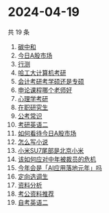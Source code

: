 # 2024-04-19

共 19 条

<!-- BEGIN -->
<!-- 最后更新时间 Fri Apr 19 2024 14:15:47 GMT+0800 (China Standard Time) -->

1. [碳中和](https://www.zhihu.com/search?q=碳中和)
1. [今日A股市场](https://www.zhihu.com/search?q=今日A股市场)
1. [行测](https://www.zhihu.com/search?q=行测)
1. [哈工大计算机考研](https://www.zhihu.com/search?q=哈工大计算机考研)
1. [会计考研考学硕还是专硕](https://www.zhihu.com/search?q=会计考研考学硕还是专硕)
1. [申论课程哪个老师好](https://www.zhihu.com/search?q=申论课程哪个老师好)
1. [心理学考研](https://www.zhihu.com/search?q=心理学考研)
1. [在职研究生](https://www.zhihu.com/search?q=在职研究生)
1. [公考常识](https://www.zhihu.com/search?q=公考常识)
1. [考研英语二](https://www.zhihu.com/search?q=考研英语二)
1. [如何看待今日A股市场](https://www.zhihu.com/search?q=如何看待今日A股市场)
1. [怎么写小说](https://www.zhihu.com/search?q=怎么写小说)
1. [小米SU7尾部是北京小米](https://www.zhihu.com/search?q=小米SU7尾部是北京小米)
1. [该如何应对中年被裁员的危机](https://www.zhihu.com/search?q=该如何应对中年被裁员的危机)
1. [今年会是「AI应用落地元年」吗](https://www.zhihu.com/search?q=今年会是「AI应用落地元年」吗)
1. [定向选调生](https://www.zhihu.com/search?q=定向选调生)
1. [资料分析](https://www.zhihu.com/search?q=资料分析)
1. [考公资料推荐](https://www.zhihu.com/search?q=考公资料推荐)
1. [自考英语二](https://www.zhihu.com/search?q=自考英语二)

<!-- END -->
